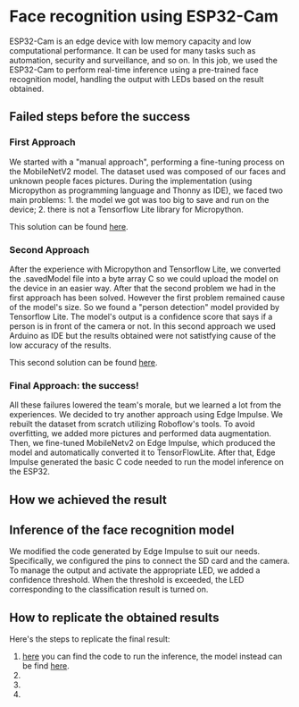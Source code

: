 # Face recognition using ESP32-Cam 
ESP32-Cam is an edge device with low memory capacity and low computational performance. It can be used for many tasks such as automation, security and surveillance, and so on. 
In this job, we used the ESP32-Cam to perform real-time inference using a pre-trained face recognition model, handling the output with LEDs based on the result obtained.

## Failed steps before the success
  ### First Approach
We started with a "manual approach", performing a fine-tuning process on the MobileNetV2 model. The dataset used was composed of our faces and unknown people faces pictures. During the implementation (using Micropython as programming language and Thonny as IDE), we faced two main problems:
    1. the model we got was too big to save and run on the device;
    2. there is not a Tensorflow Lite library for Micropython.
    
This solution can be found [here](./python_customModel).

  ### Second Approach
After the experience with Micropython and Tensorflow Lite, we converted the .savedModel file into a byte array C so we could upload the model on the device in an easier way. After that the second problem we had in the first approach has been solved. However the first problem remained cause of the model's size.
So we found a "person detection" model provided by Tensorflow Lite. The model's output is a confidence score that says if a person is in front of the camera or not. In this second approach we used Arduino as IDE but the results obtained were not satistfying cause of the low accuracy of the results.

This second solution can be found [here](./tflite_arduino_person_detection).
  

  ### Final Approach: the success!
  All these failures lowered the team's morale, but we learned a lot from the experiences. We decided to try another approach using Edge Impulse. We rebuilt the dataset from scratch utilizing Roboflow's tools. To avoid overfitting, we added more pictures and performed data augmentation. Then, we fine-tuned MobileNetv2 on Edge Impulse, which produced the model and automatically converted it to TensorFlowLite. After that, Edge Impulse generated the basic C code needed to run the model inference on the ESP32.

## How we achieved the result

## Inference of the face recognition model
We modified the code generated by Edge Impulse to suit our needs. Specifically, we configured the pins to connect the SD card and the camera. To manage the output and activate the appropriate LED, we added a confidence threshold. When the threshold is exceeded, the LED corresponding to the classification result is turned on.


## How to replicate the obtained results
Here's the steps to replicate the final result:
1. [here](arduino_edge_impulse/src/edge-impulse-sdk/porting/arduino) you can find the code to run the inference, the model instead can be find [here](arduino_edge_impulse/src/tflite-model).
2. 
3.
4.
